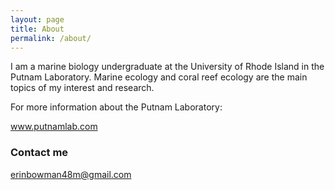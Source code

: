 ```yaml
---
layout: page
title: About
permalink: /about/
---
```


I am a marine biology undergraduate at the University of Rhode Island in the Putnam Laboratory. Marine ecology and coral reef ecology are the main topics of my interest and research.

For more information about the Putnam Laboratory:

www.putnamlab.com

### Contact me

[erinbowman48m@gmail.com](mailto:erinbowman48@gmail.com)
